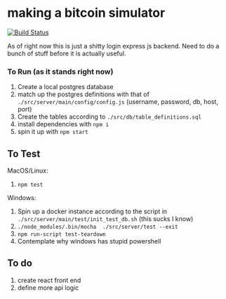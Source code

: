 # making a bitcoin simulator

[![Build Status](https://travis-ci.org/loganballard/vitcoin.svg?branch=master)](https://travis-ci.org/loganballard/vitcoin)

As of right now this is just a shitty login express js backend.  Need to do a bunch of stuff before it is actually useful.

### To Run (as it stands right now)

1. Create a local postgres database
2. match up the postgres definitions with that of `./src/server/main/config/config.js` (username, password, db, host, port)
3. Create the tables according to `./src/db/table_definitions.sql`
4. install dependencies with `npm i`
5. spin it up with `npm start`

## To Test
MacOS/Linux:
1. `npm test`

Windows: 
1. Spin up a docker instance according to the script in `./src/server/main/test/init_test_db.sh` (this sucks I know)
2. `./node_modules/.bin/mocha  ./src/server/test --exit`
3. `npm run-script test-teardown`
4. Contemplate why windows has stupid powershell

## To do

1. create react front end
2. define more api logic